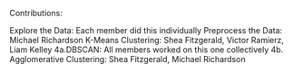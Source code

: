 Contributions:

Explore the Data: Each member did this individually
Preprocess the Data: Michael Richardson
K-Means Clustering: Shea Fitzgerald, Victor Ramierz, Liam Kelley
4a.DBSCAN: All members worked on this one collectively
4b. Agglomerative Clustering: Shea Fitzgerald, Michael Richardson 
